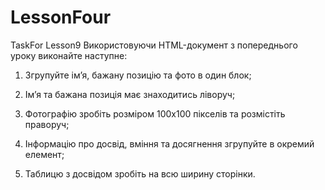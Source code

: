# LessonFour

TaskFor Lesson9
Використовуючи HTML-документ з попереднього уроку виконайте наступне:

1. Згрупуйте імʼя, бажану позицію та фото в один блок;

2. Імʼя та бажана позиція має знаходитись ліворуч;

3. Фотографію зробіть розміром 100х100 пікселів та розмістіть праворуч;

4. Інформацію про досвід, вміння та досягнення згрупуйте в окремий елемент;

5. Таблицю з досвідом зробіть на всю ширину сторінки.
